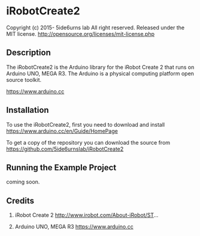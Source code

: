 # iRobotCreate2
Copyright (c) 2015- 5ide6urns lab All right reserved. 
Released under the MIT license. 
http://opensource.org/licenses/mit-license.php


## Description
The iRobotCreate2 is the Arduino library for the iRobot Create 2 that runs on Arduino UNO, MEGA R3.
The Arduino is a physical computing platform open source toolkit.

https://www.arduino.cc


## Installation
To use the iRobotCreate2, first you need to download and install
https://www.arduino.cc/en/Guide/HomePage

To get a copy of the repository you can download the source from
https://github.com/5ide6urnslab/iRobotCreate2

## Running the Example Project
coming soon.


## Credits
1) iRobot Create 2
http://www.irobot.com/About-iRobot/ST...

2) Arduino UNO, MEGA R3
https://www.arduino.cc
